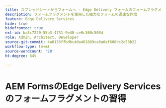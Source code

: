```yaml
---
title: スプレッドシートからフォームへ - Edge Delivery フォームのフォームフラグメントのマスター
description: フォームフラグメントを使用した強力なフォームの迅速な作成
feature: Edge Delivery Services
hide: true
hidefromtoc: true
exl-id: ba8c7220-55b3-4731-9e40-ce0c360c508d
role: Admin, Architect, Developer
source-git-commit: 4a8153ffbdbc4da401089ca0a6ef608dc2c53b22
workflow-type: tm+mt
source-wordcount: '28'
ht-degree: 64%

---
```


# AEM FormsのEdge Delivery Servicesのフォームフラグメントの習得
